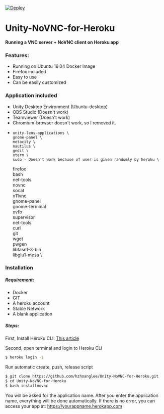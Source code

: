 [![Deploy](https://www.herokucdn.com/deploy/button.svg)](https://heroku.com/deploy)
# Unity-NoVNC-for-Heroku
**Running a VNC server + NoVNC client on Heroku app**

### Features:
  - Running on Ubuntu 16.04 Docker Image
  - Firefox included
  - Easy to use
  - Can be easily customized

### Application included

  - Unity Desktop Environment (Ubuntu-desktop)
  - OBS Studio (Doesn't work)
  - Teamviewer (Doesn't work)
  - Chromium-browser doesn't work, so I removed it.
  -     unity-lens-applications \
        gnome-panel \
        metacity \
        nautilus \
        gedit \
        xterm \
        sudo - Doesn't work because of user is given randomly by heroku \
	firefox \
        bash \
        net-tools \
        novnc \
        socat \
        x11vnc \
        gnome-panel \
        gnome-terminal \
        xvfb \
        supervisor \
        net-tools \
        curl \
        git \
	wget \
        pwgen \
        libtasn1-3-bin \
        libglu1-mesa \




### Installation

##### Requirement:
 - Docker
 - GIT
 - A heroku account
 - Stable Network
 - A blank application

##### Steps: 
First, Install Heroku CLI: [This article](https://devcenter.heroku.com/articles/heroku-cli)

Second, open terminal and login to Heroku CLI
```sh
$ heroku login -i
```

Run automatic create, push, release script

```sh
$ git clone https://github.com/hzhoanglee/Unity-NoVNC-for-Heroku.git
$ cd Unity-NoVNC-for-Heroku
$ bash installnovnc
```

You will be asked for the application name. After you enter the application name, everything will be done automatically. If there is no error, you can access your app at: https://yourappname.herokapp.com


